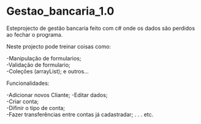 # Gestao_bancaria_1.0

Esteprojecto de gestão bancaria feito com c# onde os dados são perdidos ao fechar o programa. 

Neste projecto pode treinar coisas como:
  
   -Manipulação de formularios;</br>
   -Validação de formulario;</br>
   -Coleções (arrayList); e outros...

Funcionalidades:

  -Adicionar novos Cliante;
  -Editar dados;</br>
  -Criar conta;</br>
  -Difinir o tipo de conta;</br>
  -Fazer transferências entre contas já cadastradar; . . . etc.
